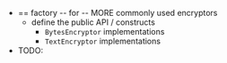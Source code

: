 * == factory -- for -- MORE commonly used encryptors
  * define the public API / constructs
    * `BytesEncryptor` implementations
    * `TextEncryptor` implementations
* TODO: